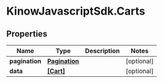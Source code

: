 # KinowJavascriptSdk.Carts

## Properties
Name | Type | Description | Notes
------------ | ------------- | ------------- | -------------
**pagination** | [**Pagination**](Pagination.md) |  | [optional] 
**data** | [**[Cart]**](Cart.md) |  | [optional] 


